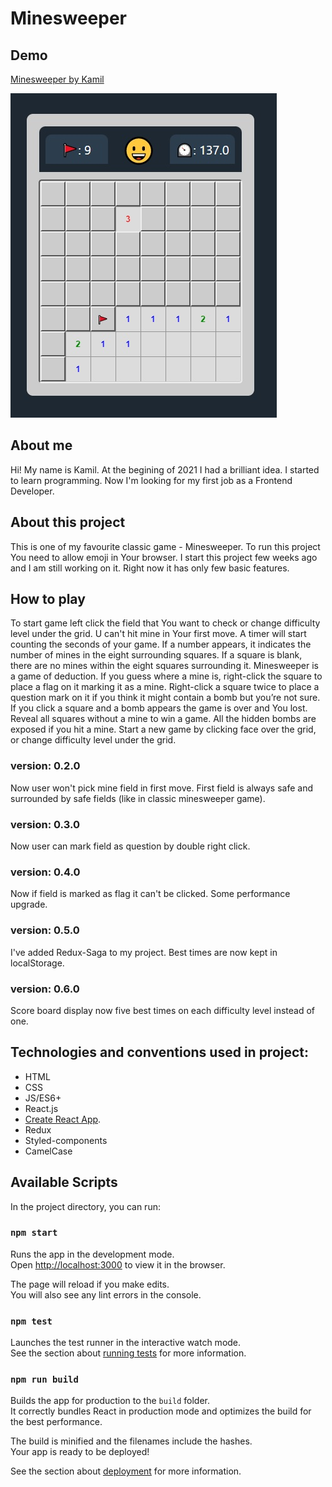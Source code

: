 # Minesweeper

## Demo

[Minesweeper by Kamil](https://kamilstawik.github.io/minesweeper/)

![Project screenshot1](/src/images/screenshot1.jpg)

## About me

Hi! My name is Kamil. At the begining of 2021 I had a brilliant idea. I started to learn programming. Now I'm looking for my first job as a Frontend Developer.

## About this project

This is one of my favourite classic game - Minesweeper.
To run this project You need to allow emoji in Your browser.
I start this project few weeks ago and I am still working on it.
Right now it has only few basic features.

## How to play

To start game left click the field that You want to check or change difficulty level under the grid.
U can't hit mine in Your first move. A timer will start counting the seconds of your game.
If a number appears, it indicates the number of mines in the eight surrounding squares.
If a square is blank, there are no mines within the eight squares surrounding it.
Minesweeper is a game of deduction. If you guess where a mine is, right-click the square to place a flag on it marking it as a mine.
Right-click a square twice to place a question mark on it if you think it might contain a bomb but you’re not sure.
If you click a square and a bomb appears the game is over and You lost. Reveal all squares without a mine to win a game.
All the hidden bombs are exposed if you hit a mine. Start a new game by clicking face over the grid, or change difficulty level under the grid.

### version: 0.2.0
Now user won't pick mine field in first move. First field is always safe and surrounded by safe fields (like in classic minesweeper game).

### version: 0.3.0
Now user can mark field as question by double right click.

### version: 0.4.0
Now if field is marked as flag it can't be clicked.
Some performance upgrade.

### version: 0.5.0
I've added Redux-Saga to my project.
Best times are now kept in localStorage.

### version: 0.6.0
Score board display now five best times on each difficulty level instead of one.

## Technologies and conventions used in project:
* HTML
* CSS
* JS/ES6+
* React.js
* [Create React App](https://github.com/facebook/create-react-app).
* Redux
* Styled-components
* CamelCase

## Available Scripts

In the project directory, you can run:

### `npm start`

Runs the app in the development mode.\
Open [http://localhost:3000](http://localhost:3000) to view it in the browser.

The page will reload if you make edits.\
You will also see any lint errors in the console.

### `npm test`

Launches the test runner in the interactive watch mode.\
See the section about [running tests](https://facebook.github.io/create-react-app/docs/running-tests) for more information.

### `npm run build`

Builds the app for production to the `build` folder.\
It correctly bundles React in production mode and optimizes the build for the best performance.

The build is minified and the filenames include the hashes.\
Your app is ready to be deployed!

See the section about [deployment](https://facebook.github.io/create-react-app/docs/deployment) for more information.